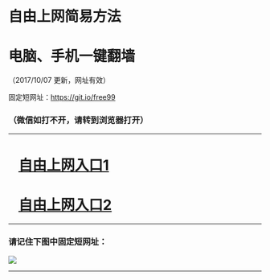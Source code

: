 ﻿# 自由上网简易方法

# 电脑、手机一键翻墙

（2017/10/07 更新，网址有效）

固定短网址：https://git.io/free99

### （微信如打不开，请转到浏览器打开）


***





# &nbsp;&nbsp; <a href="http://ft995714442.fwq-tz-1001.info/fwqtz01.html?t=100700114802 " target="_blank">自由上网入口1</a>
# &nbsp;&nbsp; <a href="http://ft816311959.fwq-tz-1002.info/fwqtz02.html?t=100700110782 " target="_blank">自由上网入口2</a>
***

### 请记住下图中固定短网址：

<img src="https://s3-us-west-2.amazonaws.com/fwq-1001/yjfq-20170905okok.png" /> 


***

